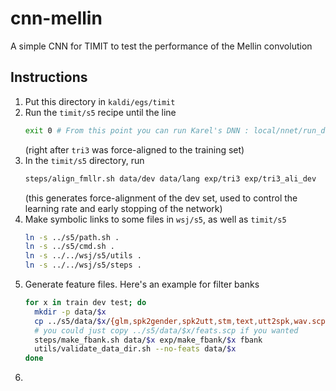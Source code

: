 # cnn-mellin
A simple CNN for TIMIT to test the performance of the Mellin convolution

## Instructions

1. Put this directory in `kaldi/egs/timit`
2. Run the `timit/s5` recipe until the line
   ``` bash
   exit 0 # From this point you can run Karel's DNN : local/nnet/run_dnn.sh
   ```
   (right after `tri3` was force-aligned to the training set)
3. In the `timit/s5` directory, run
   ``` bash
   steps/align_fmllr.sh data/dev data/lang exp/tri3 exp/tri3_ali_dev
   ```
   (this generates force-alignment of the dev set, used to control the learning
   rate and early stopping of the network)
4. Make symbolic links to some files in `wsj/s5`, as well as `timit/s5`
   ``` bash
   ln -s ../s5/path.sh .
   ln -s ../s5/cmd.sh .
   ln -s ../../wsj/s5/utils .
   ln -s ../../wsj/s5/steps .
   ```
5. Generate feature files. Here's an example for filter banks
   ``` bash
   for x in train dev test; do
     mkdir -p data/$x
     cp ../s5/data/$x/{glm,spk2gender,spk2utt,stm,text,utt2spk,wav.scp} data/$x
     # you could just copy ../s5/data/$x/feats.scp if you wanted
     steps/make_fbank.sh data/$x exp/make_fbank/$x fbank
     utils/validate_data_dir.sh --no-feats data/$x
   done
   ```
6. 
